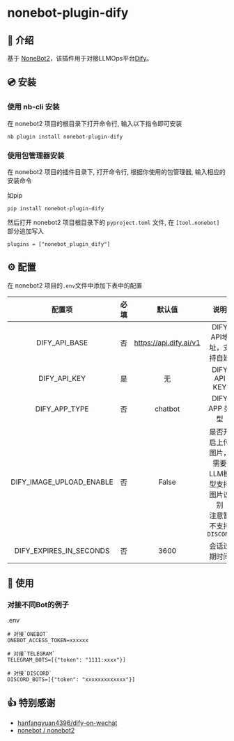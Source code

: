 # nonebot-plugin-dify


## 📖 介绍

基于 [NoneBot2](https://github.com/nonebot/nonebot2)，该插件用于对接LLMOps平台[Dify](https://github.com/langgenius/dify)。

## 💿 安装

### 使用 nb-cli 安装

在 nonebot2 项目的根目录下打开命令行, 输入以下指令即可安装

    nb plugin install nonebot-plugin-dify



### 使用包管理器安装

在 nonebot2 项目的插件目录下, 打开命令行, 根据你使用的包管理器, 输入相应的安装命令


如pip

    pip install nonebot-plugin-dify

然后打开 nonebot2 项目根目录下的 `pyproject.toml` 文件, 在 `[tool.nonebot]` 部分追加写入

    plugins = ["nonebot_plugin_dify"]



## ⚙️ 配置

在 nonebot2 项目的`.env`文件中添加下表中的配置

| 配置项 | 必填 | 默认值 | 说明 |
|:-----:|:----:|:----:|:----:|
| DIFY_API_BASE | 否 | https://api.dify.ai/v1 | DIFY API地址，支持自建 |
| DIFY_API_KEY | 是 | 无 | DIFY API KEY |
| DIFY_APP_TYPE | 否 | chatbot | DIFY APP 类型 |
| DIFY_IMAGE_UPLOAD_ENABLE | 否 | False | 是否开启上传图片，需要LLM模型支持图片识别<br />注意暂不支持`DISCORD` |
| DIFY_EXPIRES_IN_SECONDS | 否 | 3600 | 会话过期时间 |

## 🎉 使用
### 对接不同Bot的例子

.env

```
# 对接`ONEBOT`
ONEBOT_ACCESS_TOKEN=xxxxxx

# 对接`TELEGRAM`
TELEGRAM_BOTS=[{"token": "1111:xxxx"}]

# 对接`DISCORD`
DISCORD_BOTS=[{"token": "xxxxxxxxxxxxx"}]
```

## 👍 特别感谢

- [hanfangyuan4396/dify-on-wechat](https://github.com/hanfangyuan4396/dify-on-wechat)
- [nonebot / nonebot2](https://github.com/nonebot/nonebot2)
